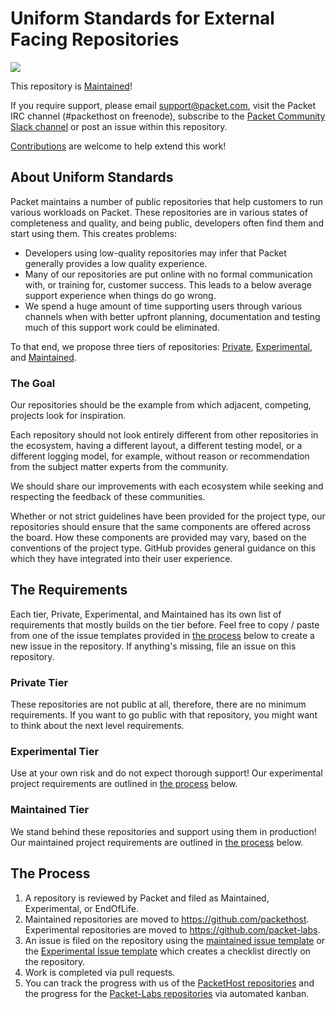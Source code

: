 # Uniform Standards for External Facing Repositories

![](https://img.shields.io/badge/stability-maintained-green.svg)

This repository is [Maintained](https://github.com/packethost/standards/blob/master/maintained-statement.md)!

If you require support, please email [support@packet.com](mailto:support@packet.com), visit the Packet IRC channel (#packethost on freenode), subscribe to the [Packet Community Slack channel](https://slack.packet.com) or post an issue within this repository.

[Contributions](https://github.com/packethost/standards/blob/master/CONTRIBUTING.md) are welcome to help extend this work!

## About Uniform Standards

Packet maintains a number of public repositories that help customers to run various workloads on Packet. These repositories are in various states of completeness and quality, and being public, developers often find them and start using them. This creates problems:

* Developers using low-quality repositories may infer that Packet generally provides a low quality experience.
* Many of our repositories are put online with no formal communication with, or training for, customer success. This leads to a below average support experience when things do go wrong.
* We spend a huge amount of time supporting users through various channels when with better upfront planning, documentation and testing much of this support work could be eliminated.

To that end, we propose three tiers of repositories: [Private](https://github.com/packethost/standards#private-tier-minimum-requirements), [Experimental](https://github.com/packethost/standards#experimental-tier-minimum-requirements), and [Maintained](https://github.com/packethost/standards#maintained-tier-minimum-requirements).

### The Goal

Our repositories should be the example from which adjacent, competing, projects look for inspiration.

Each repository should not look entirely different from other repositories in the ecosystem, having a different layout, a different testing model, or a different logging model, for example, without reason or recommendation from the subject matter experts from the community.

We should share our improvements with each ecosystem while seeking and respecting the feedback of these communities.

Whether or not strict guidelines have been provided for the project type, our repositories should ensure that the same components are offered across the board. How these components are provided may vary, based on the conventions of the project type. GitHub provides general guidance on this which they have integrated into their user experience.

## The Requirements

Each tier, Private, Experimental, and Maintained has its own list of requirements that mostly builds on the tier before. Feel free to copy / paste from one of the issue templates provided in [the process](#the-process) below to create a new issue in the repository. If anything's missing, file an issue on this repository.

### Private Tier

These repositories are not public at all, therefore, there are no minimum requirements. If you want to go public with that repository, you might want to think about the next level requirements.

### Experimental Tier

Use at your own risk and do not expect thorough support!  Our experimental project requirements are outlined in [the process](#the-process) below.

### Maintained Tier

We stand behind these repositories and support using them in production! Our maintained project requirements are outlined in [the process](#the-process) below.

## The Process

1. A repository is reviewed by Packet and filed as Maintained, Experimental, or EndOfLife.
2. Maintained repositories are moved to <https://github.com/packethost>. Experimental repositories are moved to <https://github.com/packet-labs>. 
3. An issue is filed on the repository using the [maintained issue template](https://raw.githubusercontent.com/packethost/standards/master/ISSUE_TEMPLATE/maintained-issue.md) or the [Experimental Issue template](https://raw.githubusercontent.com/packethost/standards/master/ISSUE_TEMPLATE/experimental-issue.md) which creates a checklist directly on the repository.
4. Work is completed via pull requests.
5. You can track the progress with us of the [PacketHost repositories](https://github.com/orgs/packethost/projects/4) and the progress for the [Packet-Labs repositories](https://github.com/orgs/packet-labs/projects/1) via automated kanban.
